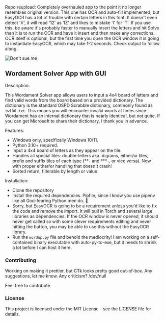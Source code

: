 Repo reupload: Completely overhauled app to the point it no longer resembles original version. This one has OCR and auto-fill implemented, but EasyOCR has a lot of trouble with certain letters in this font. It doesn't even detect 'V', it will read '12' as 'IZ' and likes to mistake 'I' for 'T'. If you use this, be aware it's probably faster to manually insert the letters and hit Solve than it is to run the OCR and have it insert and then make any corrections. OCR itself is optional, but the first time you open the OCR window it is going to instantiate EasyOCR, which may take 1-2 seconds. Check output to follow along.


![Don't sue me](/assets/e5-1280x720.jpeg)

## Wordament Solver App with GUI
Description:

This Wordament Solver app allows users to input a 4x4 board of letters and find valid words from the board based on a provided dictionary. The dictionary is the standard OSPD Scrabble dictionary, commonly found as ``twl06.txt``. This means you will encounter invalid words at times since Wordament has an internal dictionary that is nearly identical, but not quite. If you can get Microsoft to share their dictionary, I thank you in advance.

Features:
- Windows only, specifically Windows 10/11.
- Python 3.10+ required.
- Input a 4x4 board of letters as they appear on the tile.
- Handles all special tiles: double-letters aka. digrams, either/or tiles, prefix and suffix tiles of each type (**- and ***-, or vice versa). Now with proper either/or handling that doesn't crash!
- Sorted return, filterable by length or value.

  
Installation:

- Clone the repository
- Install the required dependencies. Pipfile, since I know you use pipenv like all God-fearing Python men do. 👼
- Sorry, but EasyOCR is going to be a requirement unless you'd like to fix the code and remove the import. It will pull in Torch and several large libraries as dependencies. If the OCR window is never opened, it should never get called so with some clever requirements editing and never hitting the button, you may be able to use this without the EasyOCR library.
- Run the `wordup.py` file and behold the mediocrity! I am working on a self-contained binary executable with auto-py-to-exe, but it needs to shrink a lot before I can host it here.


### Contributing

Working on making it prettier, but CTk looks pretty good out-of-box. Any suggestions, let me know. Any criticism? /dev/null

Feel free to contribute.

### License

This project is licensed under the MIT License - see the LICENSE file for details.
